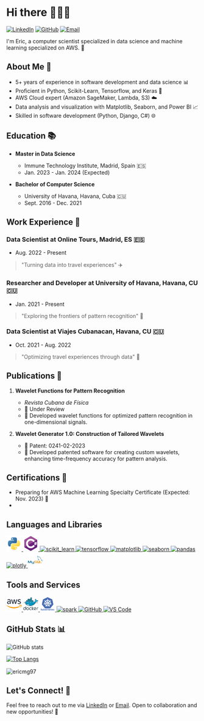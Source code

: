 # Hi there 👋🏻✨

[![LinkedIn](https://img.shields.io/badge/LinkedIn-Connect-blue)](https://www.linkedin.com/in/ericmg97)
[![GitHub](https://img.shields.io/badge/GitHub-Follow-333)](https://github.com/ericmg97)
[![Email](https://img.shields.io/badge/Email-Contact-D14836)](mailto:ermargar97@gmail.com)

I'm Eric, a computer scientist specialized in data science and machine learning specialized on AWS. 🚀

## About Me 📌

- 5+ years of experience in software development and data science 📊
- Proficient in Python, Scikit-Learn, Tensorflow, and Keras 🐍
- AWS Cloud expert (Amazon SageMaker, Lambda, S3) ☁️
- Data analysis and visualization with Matplotlib, Seaborn, and Power BI 📈
- Skilled in software development (Python, Django, C#) 🌐

## Education 📚

- **Master in Data Science**
  - Immune Technology Institute, Madrid, Spain 🇪🇸
  - Jan. 2023 - Jan. 2024 (Expected)

- **Bachelor of Computer Science**
  - University of Havana, Havana, Cuba 🇨🇺
  - Sept. 2016 - Dec. 2021

## Work Experience 🏢

### Data Scientist at Online Tours, Madrid, ES 🇪🇸

- Aug. 2022 - Present
> "Turning data into travel experiences" ✈️

### Researcher and Developer at University of Havana, Havana, CU 🇨🇺

- Jan. 2021 - Present
> "Exploring the frontiers of pattern recognition" 🧩

### Data Scientist at Viajes Cubanacan, Havana, CU 🇨🇺

- Oct. 2021 - Aug. 2022
> "Optimizing travel experiences through data" 🌟

## Publications 📖

1. **Wavelet Functions for Pattern Recognition**
   - *Revista Cubana de Física*
   - 📝 Under Review
   - 🧩 Developed wavelet functions for optimized pattern recognition in one-dimensional signals.

2. **Wavelet Generator 1.0: Construction of Tailored Wavelets**
   - 📜 Patent: 0241-02-2023
   - 🚀 Developed patented software for creating custom wavelets, enhancing time-frequency accuracy for pattern analysis.

## Certifications 📜

- Preparing for AWS Machine Learning Specialty Certificate (Expected: Nov. 2023) 🚀
- 
## Languages and Libraries
<p align="left">
<a href="https://www.python.org" target="_blank"> <img src="https://raw.githubusercontent.com/devicons/devicon/master/icons/python/python-original.svg" alt="python" width="40" height="40"/> </a>
<a href="https://www.w3schools.com/cs/" target="_blank"> <img src="https://raw.githubusercontent.com/devicons/devicon/master/icons/csharp/csharp-original.svg" alt="csharp" width="40" height="40"/> </a>
<a href="https://scikit-learn.org/" target="_blank"> <img src="https://upload.wikimedia.org/wikipedia/commons/0/05/Scikit_learn_logo_small.svg" alt="scikit_learn" width="40" height="40"/> </a>
<a href="https://www.tensorflow.org" target="_blank"> <img src="https://www.vectorlogo.zone/logos/tensorflow/tensorflow-icon.svg" alt="tensorflow" width="40" height="40"/> </a>
<a href="https://matplotlib.org/" target="_blank"> <img src="https://upload.wikimedia.org/wikipedia/commons/thumb/8/84/Matplotlib_icon.svg/1024px-Matplotlib_icon.svg.png" alt="matplotlib" width="40" height="40"/> </a>
<a href="https://seaborn.pydata.org/" target="_blank"> <img src="https://seaborn.pydata.org/_images/logo-tall-lightbg.svg" alt="seaborn" width="40" height="40"/> </a>
<a href="https://pandas.pydata.org/" target="_blank"> <img src="https://pandas.pydata.org/static/img/pandas_secondary.svg" alt="pandas" width="40" height="40"/> </a>
<a href="https://plotly.com/" target="_blank"> <img src="https://upload.wikimedia.org/wikipedia/commons/8/8a/Plotly-logo.png" alt="plotly" width="120" height="40"/> </a>
<a href="https://www.mysql.com/" target="_blank"> <img src="https://raw.githubusercontent.com/devicons/devicon/master/icons/mysql/mysql-original-wordmark.svg" alt="mysql" width="40" height="40"/> </a>
</p>


## Tools and Services
<p align="left">
<a href="https://aws.amazon.com" target="_blank"> <img src="https://raw.githubusercontent.com/devicons/devicon/master/icons/amazonwebservices/amazonwebservices-original-wordmark.svg" alt="aws" width="40" height="40"/>
<a href="https://www.docker.com/" target="_blank"> <img src="https://raw.githubusercontent.com/devicons/devicon/master/icons/docker/docker-original-wordmark.svg" alt="docker" width="40" height="40"/> </a>
<a href="https://kubernetes.io/" target="_blank"> <img src="https://raw.githubusercontent.com/devicons/devicon/master/icons/kubernetes/kubernetes-plain-wordmark.svg" alt="Kubernetes" width="40" height="40"/> </a>
<a href="https://spark.apache.org/" target="_blank"> <img src="https://cdn.icon-icons.com/icons2/2699/PNG/512/apache_spark_logo_icon_170560.png" alt="spark" width="40" height="40"/> </a>
<a href="https://github.com" target="_blank"> <img src="https://github.githubassets.com/images/modules/logos_page/GitHub-Mark.png" alt="GitHub" width="40" height="40"/> </a>
<a href="https://code.visualstudio.com/" target="_blank"> <img src="https://code.visualstudio.com/assets/favicon.ico" alt="VS Code" width="40" height="40"/> </a>
</p>



## GitHub Stats 📊

![GitHub stats](https://github-readme-stats.vercel.app/api?username=ericmg97&show_icons=true&theme=dark)

[![Top Langs](https://github-readme-stats.vercel.app/api/top-langs/?username=ericmg97&layout=compact&theme=dark)](https://github.com/ericmg97)

<p><img align="center" src="https://github-readme-streak-stats.herokuapp.com/?user=ericmg97&" alt="ericmg97" /></p>

## Let's Connect! 🤝

Feel free to reach out to me via [LinkedIn](www.linkedin.com/in/ericmg97) or [Email](mailto:ermargar97@gmail.com). Open to collaboration and new opportunities! 📩
